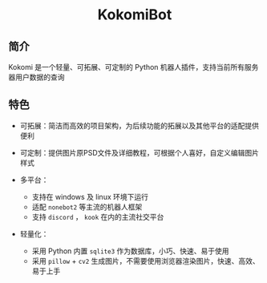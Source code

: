 <div align="center">

# KokomiBot

</div>

## 简介

Kokomi 是一个轻量、可拓展、可定制的 Python 机器人插件，支持当前所有服务器用户数据的查询

## 特色

- 可拓展：简洁而高效的项目架构，为后续功能的拓展以及其他平台的适配提供便利

- 可定制：提供图片原PSD文件及详细教程，可根据个人喜好，自定义编辑图片样式

- 多平台：
    - 支持在 windows 及 linux 环境下运行
    - 适配 `nonebot2` 等主流的机器人框架
    - 支持 `discord` ， `kook` 在内的主流社交平台

- 轻量化：
    - 采用 Python 内置 `sqlite3` 作为数据库，小巧、快速、易于使用
    - 采用 `pillow` + `cv2` 生成图片，不需要使用浏览器渲染图片，快速、高效、易于上手
